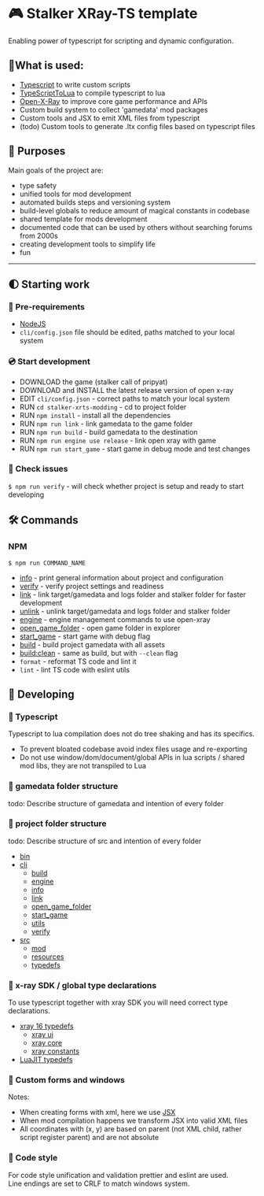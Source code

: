 # 🎮 Stalker XRay-TS template

Enabling power of typescript for scripting and dynamic configuration.

## 📌What is used:

- [Typescript](https://www.typescriptlang.org/) to write custom scripts
- [TypeScriptToLua](https://typescripttolua.github.io/docs/getting-started) to compile typescript to lua
- [Open-X-Ray](https://github.com/OpenXRay/xray-16) to improve core game performance and APIs
- Custom build system to collect 'gamedata' mod packages
- Custom tools and JSX to emit XML files from typescript
- (todo) Custom tools to generate .ltx config files based on typescript files

## 📍 Purposes

Main goals of the project are:

- type safety
- unified tools for mod development
- automated builds steps and versioning system
- build-level globals to reduce amount of magical constants in codebase
- shared template for mods development
- documented code that can be used by others without searching forums from 2000s
- creating development tools to simplify life
- fun

---

## 🌓 Starting work

### 🧰 Pre-requirements

- [NodeJS](https://nodejs.org/en/)
- `cli/config.json` file should be edited, paths matched to your local system

### 💿 Start development

- DOWNLOAD the game (stalker call of pripyat)
- DOWNLOAD and INSTALL the latest release version of open x-ray
- EDIT `cli/config.json` - correct paths to match your local system
- RUN `cd stalker-xrts-modding` - cd to project folder
- RUN `npm install` - install all the dependencies
- RUN `npm run link` - link gamedata to the game folder
- RUN `npm run build` - build gamedata to the destination
- RUN `npm run engine use release` - link open xray with game
- RUN `npm run start_game` - start game in debug mode and test changes

### 🧰 Check issues

`$ npm run verify` - will check whether project is setup and ready to start developing

## 🛠 Commands

### NPM

`$ npm run COMMAND_NAME`

- [info](cli/info/README.md) - print general information about project and configuration
- [verify](cli/verify/README.md) - verify project settings and readiness
- [link](cli/link/README.md) - link target/gamedata and logs folder and stalker folder for faster development
- [unlink](cli/build/README.md) - unlink target/gamedata and logs folder and stalker folder
- [engine](cli/build/README.md) - engine management commands to use open-xray
- [open_game_folder](cli/build/README.md) - open game folder in explorer
- [start_game](cli/build/README.md) - start game with debug flag
- [build](cli/build/README.md) - build project gamedata with all assets
- [build:clean](cli/build/README.md) - same as build, but with `--clean` flag
- `format` - reformat TS code and lint it
- `lint` - lint TS code with eslint utils

## 🧰 Developing

### 🧰 Typescript

Typescript to lua compilation does not do tree shaking and has its specifics. <br/>

- To prevent bloated codebase avoid index files usage and re-exporting
- Do not use window/dom/document/global APIs in lua scripts / shared mod libs, they are not transpiled to Lua

### 🧰 gamedata folder structure

todo: Describe structure of gamedata and intention of every folder

### 🧰 project folder structure

todo: Describe structure of src and intention of every folder

- [bin](bin/README.md)
- [cli](cli/README.md)
  - [build](cli/build/README.md)
  - [engine](cli/engine/README.md)
  - [info](cli/info/README.md)
  - [link](cli/link/README.md)
  - [open_game_folder](cli/open_game_folder/README.md)
  - [start_game](cli/start_game/README.md)
  - [utils](cli/utils/README.md)
  - [verify](cli/verify/README.md)
- [src](src/README.md)
  - [mod](src/mod/README.md)
  - [resources](src/resources/README.md)
  - [typedefs](src/typedefs/README.md)

### 🧰 x-ray SDK / global type declarations

To use typescript together with xray SDK you will need correct type declarations.

- [xray 16 typedefs](src/typedefs/xray16)
  - [xray ui](src/typedefs/xray16/c_ui)
  - [xray core](src/typedefs/xray16/c_core)
  - [xray constants](src/typedefs/xray16/c_constants.d.ts)
- [LuaJIT typedefs](src/typedefs/luaJIT.d.ts)

### 🧰 Custom forms and windows

Notes:

- When creating forms with xml, here we use [JSX](https://www.typescriptlang.org/docs/handbook/jsx.html)
- When mod compilation happens we transform JSX into valid XML files
- All coordinates with (x, y) are based on parent (not XML child, rather script register parent) and are not absolute

### 🧰 Code style

For code style unification and validation prettier and eslint are used. <br/>
Line endings are set to CRLF to match windows system.
